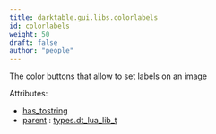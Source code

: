 ```yaml
---
title: darktable.gui.libs.colorlabels
id: colorlabels
weight: 50
draft: false
author: "people"
---
```


The color buttons that allow to set labels on an image

Attributes:
* [has_tostring](../../../Attributes#has_tostring)
* [parent](../Attributes#parent) : [types.dt_lua_lib_t](../../../types/dt_lua_lib_t)

